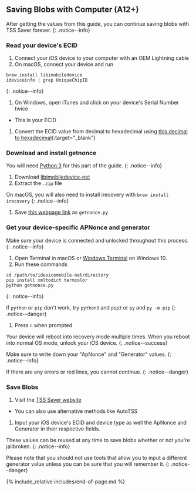 ## Saving Blobs with Computer (A12+)

After getting the values from this guide, you can continue saving blobs with TSS Saver forever.
{: .notice--info}

### Read your device's ECID
1. Connect your iOS device to your computer with an OEM Lightning cable
1. On macOS, connect your device and run

```
brew install libimobiledevice
ideviceinfo | grep UniqueChipID
```
{: .notice--info}

1. On Windows, open iTunes and click on your device's Serial Number twice
  - This is your ECID          

1. Convert the ECID value from decimal to hexadecimal using [this decimal to hexadecimal](https://www.binaryhexconverter.com/decimal-to-hex-converter){:target="_blank"}

### Download and install getnonce

You will need [Python 3](https://www.python.org/downloads/) for this part of the guide.
{: .notice--info}

1. Download [libimobiledevice-net](https://www.github.com/libimobiledevice-win32/imobiledevice-net/releases/tag/v1.3.17)
1. Extract the `.zip` file

On macOS, you will also need to install irecovery with `brew install irecovery`
{: .notice--info}

1. Save [this webpage link](https://raw.githubusercontent.com/nyuszika7h/getnonce/main/getnonce.py) as `getnonce.py`

### Get your device-specific APNonce and generator

Make sure your device is connected and unlocked throughout this process.
{: .notice--info}

1. Open Terminal in macOS or [Windows Terminal](https://www.microsoft.com/en-us/p/windows-terminal/9n0dx20hk701?activetab=pivot:overviewtab) on Windows 10.
1. Run these commands

```
cd /path/to/idevicemobile-net/directory
pip install xmltodict termcolor
python getnonce.py
```
{: .notice--info}

If `python` or `pip` don't work, try `python3` and `pip3` or `py` and `py -m pip`
{: .notice--danger}

1. Press `n` when prompted

Your device will reboot into recovery mode multiple times. When you reboot into normal OS mode, unlock your iOS device.
{: .notice--success}

Make sure to write down your "ApNonce" and "Generator" values.
{: .notice--info}

If there are any errors or red lines, you cannot continue.
{: .notice--danger}

### Save Blobs
1. Visit the [TSS Saver website](https://tsssaver.1conan.com/v2/)
  - You can also use alternative methods like AutoTSS
1. Input your iOS device's ECID and device type as well the ApNonce and Generator in their respective fields.

These values can be reused at any time to save blobs whether or not you're jailbroken.
{: .notice--info}

Please note that you should not use tools that allow you to input a different generator value unless you can be sure that you will remember it.
{: .notice--danger}

{% include_relative includes/end-of-page.md %}
